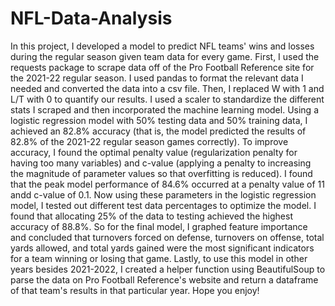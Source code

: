 # NFL-Data-Analysis

In this project, I developed a model to predict NFL teams' wins and losses during the regular season given team data for every game. First, I used the requests package to scrape data off of the Pro Football Reference site for the 2021-22 regular season. I used pandas to format the relevant data I needed and converted the data into a csv file. Then, I replaced W with 1 and L/T with 0 to quantify our results. I used a scaler to standardize the different stats I scraped and then incorporated the machine learning model. Using a logistic regression model with 50% testing data and 50% training data, I achieved an 82.8% accuracy (that is, the model predicted the results of 82.8% of the 2021-22 regular season games correctly). To improve accuracy, I found the optimal penalty value (regularization penalty for having too many variables) and c-value (applying a penalty to increasing the magnitude of parameter values so that overfitting is reduced). I found that the peak model performance of 84.6% occurred at a penalty value of 11 andd c-value of 0.1. Now using these parameters in the logistic regression model, I tested out different test data percentages to optimize the model. I found that allocating 25% of the data to testing achieved the highest accuracy of 88.8%. So for the final model, I graphed feature importance and concluded that turnovers forced on defense, turnovers on offense, total yards allowed, and total yards gained were the most significant indicators for a team winning or losing that game. Lastly, to use this model in other years besides 2021-2022, I created a helper function using BeautifulSoup to parse the data on Pro Football Reference's website and return a dataframe of that team's results in that particular year. Hope you enjoy!
